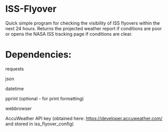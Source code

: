 # ISS-Flyover
Quick simple program for checking the visibility of ISS flyovers within the next 24 hours.  Returns the projected weather report if conditions are poor or opens the NASA ISS tracking page if conditions are clear.

# Dependencies:
requests

json

datetime

pprint (optional - for print formatting)

webbrowser

AccuWeather API key (obtained here: https://developer.accuweather.com/ and stored in iss_flyover_config)
